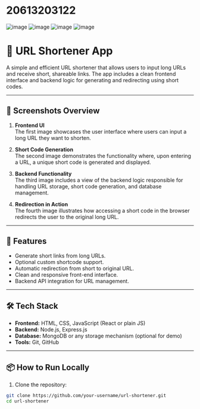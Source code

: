 # 20613203122
![image](https://github.com/user-attachments/assets/8706c6dc-d2b4-473d-900a-4eb7b0102d03)
![image](https://github.com/user-attachments/assets/04c33b36-7302-4180-95a1-cd2057871f89)
![image](https://github.com/user-attachments/assets/1e4bc066-9b96-4957-8996-028cb7d9eef5)
![image](https://github.com/user-attachments/assets/6a6f8300-2545-4c8b-a037-4f0fe1462275)
# 🔗 URL Shortener App

A simple and efficient URL shortener that allows users to input long URLs and receive short, shareable links. The app includes a clean frontend interface and backend logic for generating and redirecting using short codes.

---

## 📸 Screenshots Overview

1. **Frontend UI**  
   The first image showcases the user interface where users can input a long URL they want to shorten.

2. **Short Code Generation**  
   The second image demonstrates the functionality where, upon entering a URL, a unique short code is generated and displayed.

3. **Backend Functionality**  
   The third image includes a view of the backend logic responsible for handling URL storage, short code generation, and database management.

4. **Redirection in Action**  
   The fourth image illustrates how accessing a short code in the browser redirects the user to the original long URL.

---

## 🚀 Features

- Generate short links from long URLs.
- Optional custom shortcode support.
- Automatic redirection from short to original URL.
- Clean and responsive front-end interface.
- Backend API integration for URL management.

---

## 🛠️ Tech Stack

- **Frontend:** HTML, CSS, JavaScript (React or plain JS)
- **Backend:** Node.js, Express.js
- **Database:** MongoDB or any storage mechanism (optional for demo)
- **Tools:** Git, GitHub

---

## 📦 How to Run Locally

1. Clone the repository:

```bash
git clone https://github.com/your-username/url-shortener.git
cd url-shortener
